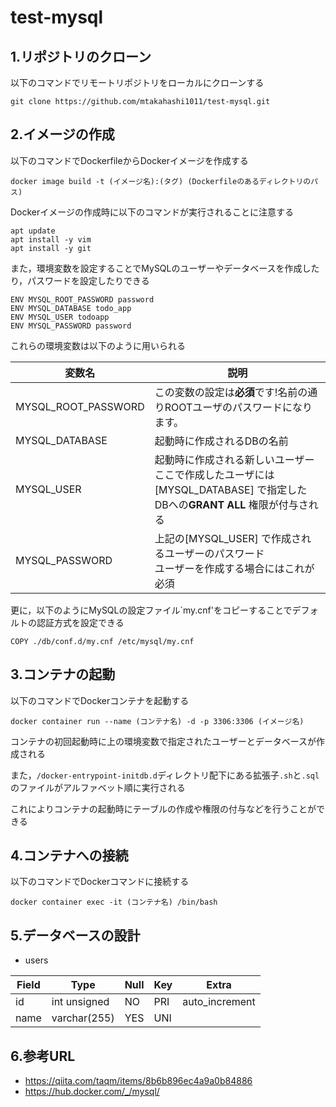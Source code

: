 # test-mysql

## 1.リポジトリのクローン
以下のコマンドでリモートリポジトリをローカルにクローンする
```
git clone https://github.com/mtakahashi1011/test-mysql.git
```

## 2.イメージの作成
以下のコマンドでDockerfileからDockerイメージを作成する
```
docker image build -t (イメージ名):(タグ) (Dockerfileのあるディレクトリのパス)
```
Dockerイメージの作成時に以下のコマンドが実行されることに注意する
```
apt update
apt install -y vim
apt install -y git
```
また，環境変数を設定することでMySQLのユーザーやデータベースを作成したり，パスワードを設定したりできる
```
ENV MYSQL_ROOT_PASSWORD password
ENV MYSQL_DATABASE todo_app
ENV MYSQL_USER todoapp
ENV MYSQL_PASSWORD password
```
これらの環境変数は以下のように用いられる

|変数名|説明|
|---|---|
|MYSQL_ROOT_PASSWORD| この変数の設定は**必須**です!名前の通りROOTユーザのパスワードになります。 |
|MYSQL_DATABASE| 起動時に作成されるDBの名前|
|MYSQL_USER| 起動時に作成される新しいユーザー<br>ここで作成したユーザには[MYSQL_DATABASE] で指定したDBへの**GRANT ALL** 権限が付与される|
|MYSQL_PASSWORD|上記の[MYSQL_USER] で作成されるユーザーのパスワード<br>ユーザーを作成する場合にはこれが必須|

更に，以下のようにMySQLの設定ファイル`my.cnf'をコピーすることでデフォルトの認証方式を設定できる
```
COPY ./db/conf.d/my.cnf /etc/mysql/my.cnf
```

## 3.コンテナの起動
以下のコマンドでDockerコンテナを起動する
```
docker container run --name (コンテナ名) -d -p 3306:3306 (イメージ名)
```
コンテナの初回起動時に上の環境変数で指定されたユーザーとデータベースが作成される

また，`/docker-entrypoint-initdb.d`ディレクトリ配下にある拡張子`.sh`と`.sql`のファイルがアルファベット順に実行される

これによりコンテナの起動時にテーブルの作成や権限の付与などを行うことができる

## 4.コンテナへの接続
以下のコマンドでDockerコマンドに接続する
```
docker container exec -it (コンテナ名) /bin/bash
```

## 5.データベースの設計
- users
  
|Field|Type|Null|Key|Extra|
|---|---|---|---|---|
|id|int unsigned|NO|PRI|auto_increment|
|name|varchar(255)|YES|UNI||

## 6.参考URL
- https://qiita.com/taqm/items/8b6b896ec4a9a0b84886
- https://hub.docker.com/_/mysql/
